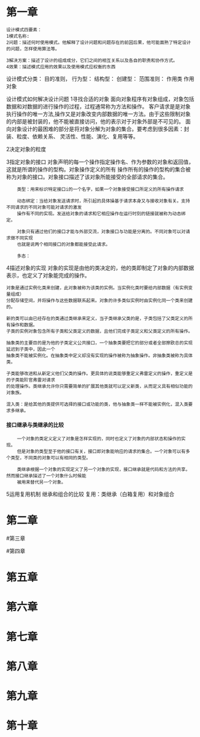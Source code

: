 # 第一章
    设计模式四要素：
    1模式名称:
    2问题：描述何时使用模式。他解释了设计问题和问题存在的前因后果，他可能面熟了特定设计
    的问题，怎样使用算法等。
    
    3解决方案：描述了设计的组成成分，它们之间的相互关系以及各自的职责和协作方式。
    4效果：描述模式应用的效果以及使用模式应权衡的东西
    
    
   设计模式分类：
   目的准则，
       行为型：
       结构型：
       创建型：
   范围准则：
        作用类
        作用对象
        
   设计模式如何解决设计问题
   1寻找合适的对象
       面向对象程序有对象组成，对象包括数据和对数据的进行操作的过程，过程通常称为方法和操作。 
       客户请求是是对象执行操作的唯一方法,操作又是对象改变内部数据的唯一方法。由于这些限制对象
       的内部是被封装的，他不能被直接访问，他的表示对于对象外部是不可见的。
       面向对象设计的最困难的部分是将对象分解为对象的集合。要考虑到很多因素：封装、粒度、依赖关系、
       灵活性、性能、演化、复用等等。
       
   2决定对象的粒度
   
   
   3指定对象的接口
        对象声明的每一个操作指定操作名、作为参数的对象和返回值，这就是所谓的操作的型构。对象操作定义的所有
        操作所有的操作的型构的集合被称为对象的接口。对象接口描述了该对象所能接受的全部请求的集合。
        
        类型：用来标识特定接口i的一个名字，如果一个对象接受接口所定义的所有操作请求
        
        动态绑定：当给对象发送请求时，所引起的具体操基于请求本身又与接收对象有关。支持不同请求的不同对象可能对请求的激发
        操作有不同的实现。发送给对象的请求和它相应操作在运行时刻的链接就被称为动态绑定。
        
        对象只有通过他们的接口才能与外部交流，对象接口与功能是分离的。不同对象可以对请求做不同实现
        也就是说两个相同接口的对象都能接受此请求。
        
        多态：
    
  4描述对象的实现
    对象的实现是由他的类决定的，他的类即制定了对象的内部数据表示，也定义了对象能完成的操作。
    
    对象是通过实例化类来创建，此对象被称为该类的实例。当实例化类时要给内部数据（有实例变量组成）
    分配存储空间，并将操作与这些数据联系起来。对象的许多类似实例时由实例化同一个类来创建的。
    
    新的类可以由已经存在的类通过类继承来定义，当子类继承父类的是，子类包括了父类定义的所有操作和数据。
    子类的实例对象包含所有子类和父类定义的数据，且他们完成子类定义和父类定义的所有操作。
    
    抽象类的主要目的是为他的子类定义公共接口，一个抽象类要把它的部分或者全部擦欧总的实现延迟到子类中，因此一个
    抽象类不能被实例化。在抽象类中定义却没有实现的操作被称为抽象操作。非抽象类被称为具体类。
    
    子类能够改进和从新定义他们父类的操作。更具体的说类能够重定义弗雷定义的操作，重定义是的子类能阶官弗雷对请求
    的处理操作。类继承允许你只需要简单的扩展其他类就可以定义新类，从而定义具有相似功能的对象族。
    
    混入类：是给其他的类提供可选择的接口或功能的类，他与抽象类一样不能被实例化，混入类要求多继承。
    
  #### 接口继承与类继承的比较
        一个对象的类定义定义了对象是怎样实现的，同时也定义了对象的内部状态和操作的实现。
        但是对象的类型至于他的接口有关，接口即对象能响应的请求的集合。一个对象可以有多个类型，不同类的对象可以有相同的类型。
        
        类继承根据一个对象的实现定义了另一个对象的实现，接口继承就是代码和方法的共享。然而接口继承描述了一个对象什么时候能
        被用来替代另一个对象。
    
   5运用复用机制
    继承和组合的比较
    复用：类继承（白箱复用）和对象组合
    
   
   
# 第二章
    
#第三章

#第四章

# 第五章

# 第六章

# 第七章

# 第八章

# 第九章

# 第十章

